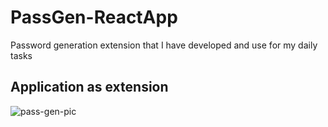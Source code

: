 # PassGen-ReactApp
Password generation extension that I have developed and use for my daily tasks

## Application as extension
![pass-gen-pic](https://github.com/mertkilicaslan/PassGen-ReactApp/assets/94853536/94019f10-600d-46ef-a1c9-e2e5247c3df4)
